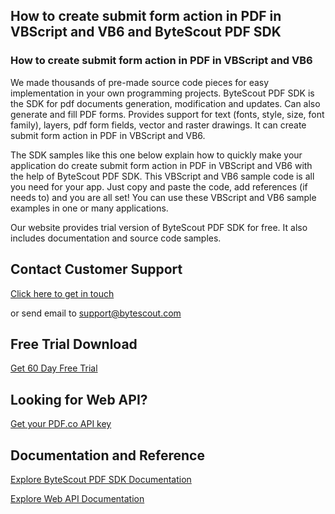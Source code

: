 ## How to create submit form action in PDF in VBScript and VB6 and ByteScout PDF SDK

### How to create submit form action in PDF in VBScript and VB6

We made thousands of pre-made source code pieces for easy implementation in your own programming projects. ByteScout PDF SDK is the SDK for pdf documents generation, modification and updates. Can also generate and fill PDF forms. Provides support for text (fonts, style, size, font family), layers, pdf form fields, vector and raster drawings. It can create submit form action in PDF in VBScript and VB6.

The SDK samples like this one below explain how to quickly make your application do create submit form action in PDF in VBScript and VB6 with the help of ByteScout PDF SDK. This VBScript and VB6 sample code is all you need for your app. Just copy and paste the code, add references (if needs to) and you are all set! You can use these VBScript and VB6 sample examples in one or many applications.

Our website provides trial version of ByteScout PDF SDK for free. It also includes documentation and source code samples.

## Contact Customer Support

[Click here to get in touch](https://bytescout.zendesk.com/hc/en-us/requests/new?subject=ByteScout%20PDF%20SDK%20Question)

or send email to [support@bytescout.com](mailto:support@bytescout.com?subject=ByteScout%20PDF%20SDK%20Question) 

## Free Trial Download

[Get 60 Day Free Trial](https://bytescout.com/download/web-installer?utm_source=github-readme)

## Looking for Web API? 

[Get your PDF.co API key](https://pdf.co/documentation/api?utm_source=github-readme)

## Documentation and Reference

[Explore ByteScout PDF SDK Documentation](https://bytescout.com/documentation/index.html?utm_source=github-readme)

[Explore Web API Documentation](https://pdf.co/documentation/api?utm_source=github-readme)